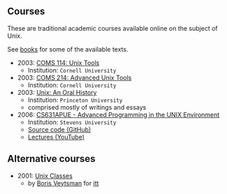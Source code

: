 ## Courses

These are traditional academic courses available online on the subject of Unix.

See [books](./prim/books.md) for some of the available texts.

<!--

Origin of jschauma course is not certain. It may be even older

2021: https://news.ycombinator.com/item?id=25778218 -> 2021 - 15 = 2006

-->
* 2003: [COMS 114: Unix Tools](http://www.cs.cornell.edu/courses/cs114/2003fa/)
  * Institution: `Cornell University`
* 2003: [COMS 214: Advanced Unix Tools](http://www.cs.cornell.edu/courses/cs214/2004sp/)
  * Institution: `Cornell University`
* 2003: [Unix: An Oral History](http://www.princeton.edu/~hos/frs122/unixhist/oralhistory.htm)
  * Institution: `Princeton University`
  * comprised mostly of writings and essays
* 2006: [CS631APUE - Advanced Programming in the UNIX Environment](https://stevens.netmeister.org/631/)
  * Institution: `Stevens University`
  * [Source code (GitHub)](https://github.com/jschauma/cs631apue)
  * [Lectures (YouTube)](https://www.youtube.com/c/cs631apue/videos)

## Alternative courses

 * 2001: [Unix Classes](http://boris.lk.net/unix/)
   * by [Boris Veytsman](http://boris.lk.net/) for [itt](https://www.itt.com/)